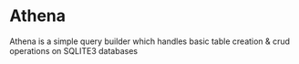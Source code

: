 # Athena
Athena is a simple query builder which handles basic table creation & crud operations on SQLITE3 databases